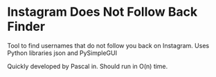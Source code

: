 # Instagram Does Not Follow Back Finder
Tool to find usernames that do not follow you back on Instagram. Uses Python libraries json and PySimpleGUI

Quickly developed by Pascal in. Should run in O(n) time.
